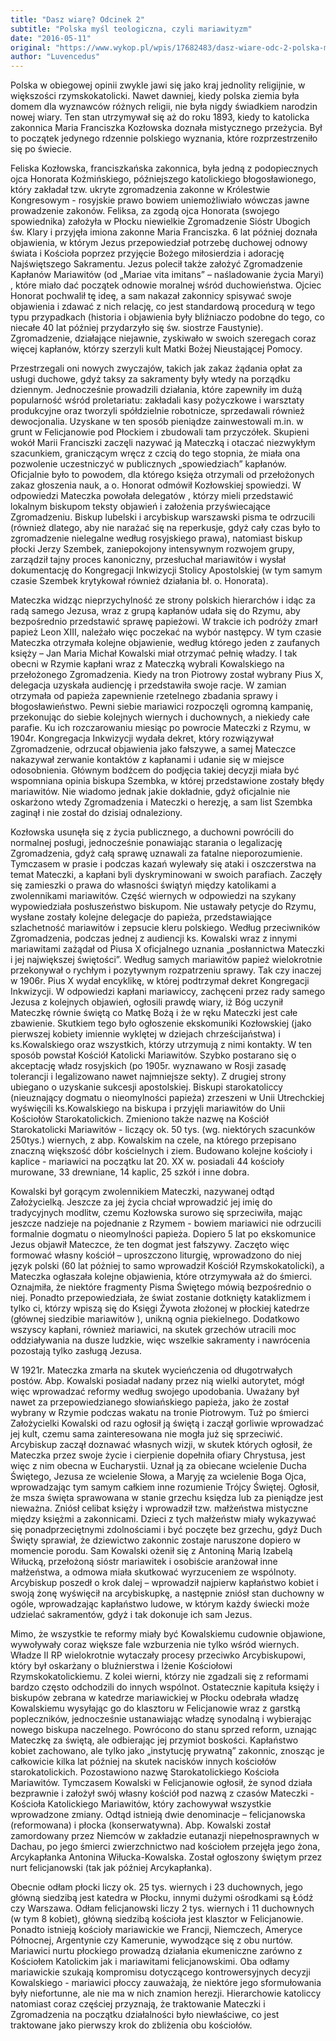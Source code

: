 ```yaml
---
title: "Dasz wiarę? Odcinek 2"
subtitle: "Polska myśl teologiczna, czyli mariawityzm"
date: "2016-05-11"
original: "https://www.wykop.pl/wpis/17682483/dasz-wiare-odc-2-polska-mysl-teologiczna-czyli-mar/"
author: "Luvencedus"
---
```


Polska w obiegowej opinii zwykle jawi się jako kraj jednolity religijnie, w większości rzymskokatolicki. Nawet dawniej, kiedy polska ziemia była domem dla wyznawców różnych religii, nie była nigdy świadkiem narodzin nowej wiary. Ten stan utrzymywał się aż do roku 1893, kiedy to katolicka zakonnica Maria Franciszka Kozłowska doznała mistycznego przeżycia. Był to początek jedynego rdzennie polskiego wyznania, które rozprzestrzeniło się po świecie.

Feliska Kozłowska, franciszkańska zakonnica, była jedną z podopiecznych ojca Honorata Koźmińskiego, późniejszego katolickiego błogosławionego, który zakładał tzw. ukryte zgromadzenia zakonne w Królestwie Kongresowym - rosyjskie prawo bowiem uniemożliwiało wówczas jawne prowadzenie zakonów. Feliksa, za zgodą ojca Honorata (swojego spowiednika) założyła w Płocku niewielkie Zgromadzenie Sióstr Ubogich św. Klary i przyjęła imiona zakonne Maria Franciszka. 6 lat później doznała objawienia, w którym Jezus przepowiedział potrzebę duchowej odnowy świata i Kościoła poprzez przyjęcie Bożego miłosierdzia i adorację Najświętszego Sakramentu. Jezus polecił także założyć Zgromadzenie Kapłanów Mariawitów (od „Mariae vita imitans” – naśladowanie życia Maryi) , które miało dać początek odnowie moralnej wśród duchowieństwa. Ojciec Honorat pochwalił tę ideę, a sam nakazał zakonnicy spisywać swoje objawienia i zdawać z nich relację, co jest standardową procedurą w tego typu przypadkach (historia i objawienia były bliźniaczo podobne do tego, co niecałe 40 lat później przydarzyło się św. siostrze Faustynie). Zgromadzenie, działające niejawnie, zyskiwało w swoich szeregach coraz więcej kapłanów, którzy szerzyli kult Matki Bożej Nieustającej Pomocy.

Przestrzegali oni nowych zwyczajów, takich jak zakaz żądania opłat za usługi duchowe, gdyż taksy za sakramenty były wtedy na porządku dziennym. Jednocześnie prowadzili działania, które zapewniły im dużą popularność wśród proletariatu: zakładali kasy pożyczkowe i warsztaty produkcyjne oraz tworzyli spółdzielnie robotnicze, sprzedawali również dewocjonalia. Uzyskane w ten sposób pieniądze zainwestowali m.in. w grunt w Felicjanowie pod Płockiem i zbudowali tam przyczółek. Skupieni wokół Marii Franciszki zaczęli nazywać ją Mateczką i otaczać niezwykłym szacunkiem, graniczącym wręcz z czcią do tego stopnia, że miała ona pozwolenie uczestniczyć w publicznych „spowiedziach” kapłanów. Oficjalnie było to powodem, dla którego księża otrzymali od przełożonych zakaz głoszenia nauk, a o. Honorat odmówił Kozłowskiej spowiedzi. W odpowiedzi Mateczka powołała delegatów , którzy mieli przedstawić lokalnym biskupom teksty objawień i założenia przyświecające Zgromadzeniu. Biskup lubelski i arcybiskup warszawski pisma te odrzucili (również dlatego, aby nie narażać się na reperkusje, gdyż cały czas było to zgromadzenie nielegalne według rosyjskiego prawa), natomiast biskup płocki Jerzy Szembek, zaniepokojony intensywnym rozwojem grupy, zarządził tajny proces kanoniczny, przesłuchał mariawitów i wysłał dokumentację do Kongregacji Inkwizycji Stolicy Apostolskiej (w tym samym czasie Szembek krytykował również działania bł. o. Honorata).

Mateczka widząc nieprzychylność ze strony polskich hierarchów i idąc za radą samego Jezusa, wraz z grupą kapłanów udała się do Rzymu, aby bezpośrednio przedstawić sprawę papieżowi. W trakcie ich podróży zmarł papież Leon XIII, należało więc poczekać na wybór następcy. W tym czasie Mateczka otrzymała kolejne objawienie, według którego jeden z zaufanych księży – Jan Maria Michał Kowalski miał otrzymać pełnię władzy. I tak obecni w Rzymie kapłani wraz z Mateczką wybrali Kowalskiego na przełożonego Zgromadzenia. Kiedy na tron Piotrowy został wybrany Pius X, delegacja uzyskała audiencję i przedstawiła swoje racje. W zamian otrzymała od papieża zapewnienie rzetelnego zbadania sprawy i błogosławieństwo. Pewni siebie mariawici rozpoczęli ogromną kampanię, przekonując do siebie kolejnych wiernych i duchownych, a niekiedy całe parafie. Ku ich rozczarowaniu miesiąc po powrocie Mateczki z Rzymu, w 1904r. Kongregacja Inkwizycji wydała dekret, który rozwiązywał Zgromadzenie, odrzucał objawienia jako fałszywe, a samej Mateczce nakazywał zerwanie kontaktów z kapłanami i udanie się w miejsce odosobnienia. Głównym bodźcem do podjęcia takiej decyzji miała być wspomniana opinia biskupa Szembka, w której przedstawione zostały błędy mariawitów. Nie wiadomo jednak jakie dokładnie, gdyż oficjalnie nie oskarżono wtedy Zgromadzenia i Mateczki o herezję, a sam list Szembka zaginął i nie został do dzisiaj odnaleziony.

Kozłowska usunęła się z życia publicznego, a duchowni powrócili do normalnej posługi, jednocześnie ponawiając starania o legalizację Zgromadzenia, gdyż całą sprawę uznawali za fatalne nieporozumienie. Tymczasem w prasie i podczas kazań wylewały się ataki i oszczerstwa na temat Mateczki, a kapłani byli dyskryminowani w swoich parafiach. Zaczęły się zamieszki o prawa do własności świątyń między katolikami a zwolennikami mariawitów. Część wiernych w odpowiedzi na szykany wypowiedziała posłuszeństwo biskupom. Nie ustawały petycje do Rzymu, wysłane zostały kolejne delegacje do papieża, przedstawiające szlachetność mariawitów i zepsucie kleru polskiego. Według przeciwników Zgromadzenia, podczas jednej z audiencji ks. Kowalski wraz z innymi mariawitami zażądał od Piusa X oficjalnego uznania „posłannictwa Mateczki i jej największej świętości”. Według samych mariawitów papież wielokrotnie przekonywał o rychłym i pozytywnym rozpatrzeniu sprawy. Tak czy inaczej w 1906r. Pius X wydał encyklikę, w której podtrzymał dekret Kongregacji Inkwizycji. W odpowiedzi kapłani mariawiccy, zachęceni przez rady samego Jezusa z kolejnych objawień, ogłosili prawdę wiary, iż Bóg uczynił Mateczkę równie świętą co Matkę Bożą i że w ręku Mateczki jest całe zbawienie. Skutkiem tego było ogłoszenie ekskomuniki Kozłowskiej (jako pierwszej kobiety imiennie wyklętej w dziejach chrześcijaństwa) i ks.Kowalskiego oraz wszystkich, którzy utrzymują z nimi kontakty. W ten sposób powstał Kościół Katolicki Mariawitów. Szybko postarano się o akceptację władz rosyjskich (po 1905r. wyznawano w Rosji zasadę tolerancji i legalizowano nawet najmniejsze sekty). Z drugiej strony ubiegano o uzyskanie sukcesji apostolskiej. Biskupi starokatoliccy (nieuznający dogmatu o nieomylności papieża) zrzeszeni w Unii Utrechckiej wyświęcili ks.Kowalskiego na biskupa i przyjęli mariawitów do Unii Kościołów Starokatolickich. Zmieniono także nazwę na Kościół Starokatolicki Mariawitów - liczący ok. 50 tys. (wg. niektórych szacunków 250tys.) wiernych, z abp. Kowalskim na czele, na którego przepisano znaczną większość dóbr kościelnych i ziem. Budowano kolejne kościoły i kaplice - mariawici na początku lat 20. XX w. posiadali 44 kościoły murowane, 33 drewniane, 14 kaplic, 25 szkół i inne dobra.

Kowalski był gorącym zwolennikiem Mateczki, nazywanej odtąd Założycielką. Jeszcze za jej życia chciał wprowadzić jej imię do tradycyjnych modlitw, czemu Kozłowska surowo się sprzeciwiła, mając jeszcze nadzieje na pojednanie z Rzymem - bowiem mariawici nie odrzucili formalnie dogmatu o nieomylności papieża. Dopiero 5 lat po ekskomunice Jezus objawił Mateczce, że ten dogmat jest fałszywy. Zaczęto więc formować własny kościół – uproszczono liturgię, wprowadzono do niej język polski (60 lat póżniej to samo wprowadził Kościół Rzymskokatolicki), a Mateczka ogłaszała kolejne objawienia, które otrzymywała aż do śmierci. Oznajmiła, że niektóre fragmenty Pisma Świętego mówią bezpośrednio o niej. Ponadto przepowiedziała, że świat zostanie dotknięty kataklizmem i tylko ci, którzy wpiszą się do Księgi Żywota złożonej w płockiej katedrze (głównej siedzibie mariawitów ), unikną ognia piekielnego. Dodatkowo wszyscy kapłani, również mariawici, na skutek grzechów utracili moc oddziaływania na dusze ludzkie, więc wszelkie sakramenty i nawrócenia pozostają tylko zasługą Jezusa.

W 1921r. Mateczka zmarła na skutek wycieńczenia od długotrwałych postów. Abp. Kowalski posiadał nadany przez nią wielki autorytet, mógł więc wprowadzać reformy według swojego upodobania. Uważany był nawet za przepowiedzianego słowiańskiego papieża, jako że został wybrany w Rzymie podczas wakatu na tronie Piotrowym. Tuż po śmierci Założycielki Kowalski od razu ogłosił ją świętą i zaczął gorliwie wprowadzać jej kult, czemu sama zainteresowana nie mogła już się sprzeciwić. Arcybiskup zaczął doznawać własnych wizji, w skutek których ogłosił, że Mateczka przez swoje życie i cierpienie dopełniła ofiary Chrystusa, jest więc z nim obecna w Eucharystii. Uznał ją za obiecane wcielenie Ducha Świętego, Jezusa ze wcielenie Słowa, a Maryję za wcielenie Boga Ojca, wprowadzając tym samym całkiem inne rozumienie Trójcy Świętej. Ogłosił, że msza święta sprawowana w stanie grzechu księdza lub za pieniądze jest nieważna. Zniósł celibat księży i wprowadził tzw. małżeństwa mistyczne między księżmi a zakonnicami. Dzieci z tych małżeństw miały wykazywać się ponadprzeciętnymi zdolnościami i być poczęte bez grzechu, gdyż Duch Święty sprawiał, że dziewictwo zakonnic zostaje naruszone dopiero w momencie porodu. Sam Kowalski ożenił się z Antoniną Marią Izabelą Wiłucką, przełożoną sióstr mariawitek i osobiście aranżował inne małżeństwa, a odmowa miała skutkować wyrzuceniem ze wspólnoty. Arcybiskup poszedł o krok dalej – wprowadził najpierw kapłaństwo kobiet i swoją żonę wyświęcił na arcybiskupkę, a następnie zniósł stan duchowny w ogóle, wprowadzając kapłaństwo ludowe, w którym każdy świecki może udzielać sakramentów, gdyż i tak dokonuje ich sam Jezus.

Mimo, że wszystkie te reformy miały być Kowalskiemu cudownie objawione, wywoływały coraz większe fale wzburzenia nie tylko wśród wiernych. Władze II RP wielokrotnie wytaczały procesy przeciwko Arcybiskupowi, który był oskarżany o bluźnierstwa i lżenie Kościołowi Rzymskokatolickiemu. Z kolei wierni, którzy nie zgadzali się z reformami bardzo często odchodzili do innych wspólnot. Ostatecznie kapituła księży i biskupów zebrana w katedrze mariawickiej w Płocku odebrała władzę Kowalskiemu wysyłając go do klasztoru w Felicjanowie wraz z garstką popleczników, jednocześnie ustanawiając władzę synodalną i wybierając nowego biskupa naczelnego. Powrócono do stanu sprzed reform, uznając Mateczkę za świętą, ale odbierając jej przymiot boskości. Kapłaństwo kobiet zachowano, ale tylko jako „instytucję prywatną” zakonnic, znosząc je całkowicie kilka lat później na skutek nacisków innych kościołów starokatolickich. Pozostawiono nazwę Starokatolickiego Kościoła Mariawitów. Tymczasem Kowalski w Felicjanowie ogłosił, że synod działa bezprawnie i założył swój własny kościół pod nazwą z czasów Mateczki - Kościoła Katolickiego Mariawitów, który zachowywał wszystkie wprowadzone zmiany. Odtąd istnieją dwie denominacje – felicjanowska (reformowana) i płocka (konserwatywna). Abp. Kowalski został zamordowany przez Niemców w zakładzie eutanazji niepełnosprawnych w Dachau, po jego śmierci zwierzchnictwo nad kościołem przejęła jego żona, Arcykapłanka Antonina Wiłucka-Kowalska. Został ogłoszony świętym przez nurt felicjanowski (tak jak później Arcykapłanka).

Obecnie odłam płocki liczy ok. 25 tys. wiernych i 23 duchownych, jego główną siedzibą jest katedra w Płocku, innymi dużymi ośrodkami są Łódź czy Warszawa. Odłam felicjanowski liczy 2 tys. wiernych i 11 duchownych (w tym 8 kobiet), główną siedzibą kościoła jest klasztor w Felicjanowie. Ponadto istnieją kościoły mariawickie we Francji, Niemczech, Ameryce Północnej, Argentynie czy Kamerunie, wywodzące się z obu nurtów. Mariawici nurtu płockiego prowadzą działania ekumeniczne zarówno z Kościołem Katolickim jak i mariawitami felicjanowskimi. Oba odłamy mariawickie szukają kompromisu dotyczącego kontrowersyjnych decyzji Kowalskiego - mariawici płoccy zauważają, że niektóre jego sformułowania były niefortunne, ale nie ma w nich znamion herezji. Hierarchowie katoliccy natomiast coraz częściej przyznają, że traktowanie Mateczki i Zgromadzenia na początku działalności było niewłaściwe, co jest traktowane jako pierwszy krok do zbliżenia obu kościołów.
